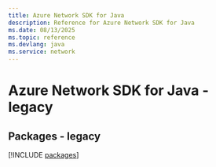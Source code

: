 ```yaml
---
title: Azure Network SDK for Java
description: Reference for Azure Network SDK for Java
ms.date: 08/13/2025
ms.topic: reference
ms.devlang: java
ms.service: network
---
```

# Azure Network SDK for Java - legacy
## Packages - legacy
[!INCLUDE [packages](network-index.md)]